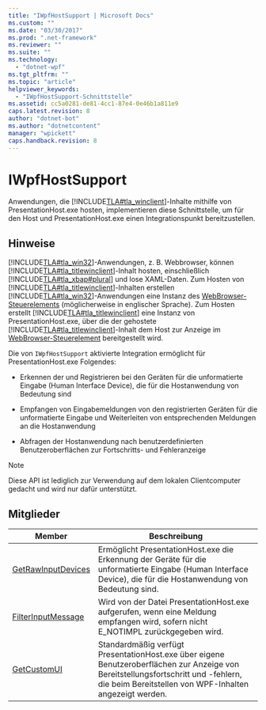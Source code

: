 ```yaml
---
title: "IWpfHostSupport | Microsoft Docs"
ms.custom: ""
ms.date: "03/30/2017"
ms.prod: ".net-framework"
ms.reviewer: ""
ms.suite: ""
ms.technology: 
  - "dotnet-wpf"
ms.tgt_pltfrm: ""
ms.topic: "article"
helpviewer_keywords: 
  - "IWpfHostSupport-Schnittstelle"
ms.assetid: cc5a0281-de81-4cc1-87e4-0e46b1a811e9
caps.latest.revision: 8
author: "dotnet-bot"
ms.author: "dotnetcontent"
manager: "wpickett"
caps.handback.revision: 8
---
```

# IWpfHostSupport
Anwendungen, die [!INCLUDE[TLA#tla_winclient](../../../../includes/tlasharptla-winclient-md.md)]\-Inhalte mithilfe von PresentationHost.exe hosten, implementieren diese Schnittstelle, um für den Host und PresentationHost.exe einen Integrationspunkt bereitzustellen.  
  
## Hinweise  
 [!INCLUDE[TLA#tla_win32](../../../../includes/tlasharptla-win32-md.md)]\-Anwendungen, z. B. Webbrowser, können [!INCLUDE[TLA#tla_titlewinclient](../../../../includes/tlasharptla-titlewinclient-md.md)]\-Inhalt hosten, einschließlich [!INCLUDE[TLA#tla_xbap#plural](../../../../includes/tlasharptla-xbapsharpplural-md.md)] und lose XAML\-Daten.  Zum Hosten von [!INCLUDE[TLA#tla_titlewinclient](../../../../includes/tlasharptla-titlewinclient-md.md)]\-Inhalten erstellen [!INCLUDE[TLA#tla_win32](../../../../includes/tlasharptla-win32-md.md)]\-Anwendungen eine Instanz des [WebBrowser\-Steuerelements](http://go.microsoft.com/fwlink/?LinkId=97911) \(möglicherweise in englischer Sprache\).  Zum Hosten erstellt [!INCLUDE[TLA#tla_titlewinclient](../../../../includes/tlasharptla-titlewinclient-md.md)] eine Instanz von PresentationHost.exe, über die der gehostete [!INCLUDE[TLA#tla_titlewinclient](../../../../includes/tlasharptla-titlewinclient-md.md)]\-Inhalt dem Host zur Anzeige im [WebBrowser\-Steuerelement](http://go.microsoft.com/fwlink/?LinkId=97911) bereitgestellt wird.  
  
 Die von `IWpfHostSupport` aktivierte Integration ermöglicht für PresentationHost.exe Folgendes:  
  
-   Erkennen der und Registrieren bei den Geräten für die unformatierte Eingabe \(Human Interface Device\), die für die Hostanwendung von Bedeutung sind  
  
-   Empfangen von Eingabemeldungen von den registrierten Geräten für die unformatierte Eingabe und Weiterleiten von entsprechenden Meldungen an die Hostanwendung  
  
-   Abfragen der Hostanwendung nach benutzerdefinierten Benutzeroberflächen zur Fortschritts\- und Fehleranzeige  
  
> [!NOTE]
>  Diese API ist lediglich zur Verwendung auf dem lokalen Clientcomputer gedacht und wird nur dafür unterstützt.  
  
## Mitglieder  
  
|Member|Beschreibung|  
|------------|------------------|  
|[GetRawInputDevices](../../../../docs/framework/wpf/app-development/getrawinputdevices.md)|Ermöglicht PresentationHost.exe die Erkennung der Geräte für die unformatierte Eingabe \(Human Interface Device\), die für die Hostanwendung von Bedeutung sind.|  
|[FilterInputMessage](../../../../docs/framework/wpf/app-development/filterinputmessage.md)|Wird von der Datei PresentationHost.exe aufgerufen, wenn eine Meldung empfangen wird, sofern nicht E\_NOTIMPL zurückgegeben wird.|  
|[GetCustomUI](../../../../docs/framework/wpf/app-development/getcustomui.md)|Standardmäßig verfügt PresentationHost.exe über eigene Benutzeroberflächen zur Anzeige von Bereitstellungsfortschritt und \-fehlern, die beim Bereitstellen von WPF\-Inhalten angezeigt werden.|